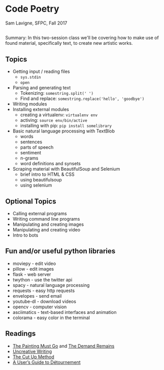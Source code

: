 # Code Poetry

Sam Lavigne, SFPC, Fall 2017

##

Summary: In this two-session class we'll be covering how to make use of found material, specifically text, to create new artistic works.

## Topics

* Getting input / reading files
  * `sys.stdin`
  * `open`
* Parsing and generating text
  * Tokenizing: `somestring.split(' ')`
  * Find and replace: `somestring.replace('hello', 'goodbye')`
* Writing modules
* Installing external modules
  * creating a virtualenv: `virtualenv env`
  * activing: `source env/bin/active`
  * installing with pip: `pip install somelibrary`
* Basic natural language processing with TextBlob
  * words
  * sentences
  * parts of speech
  * sentiment
  * n-grams
  * word definitions and synsets
* Scraping material with BeautifulSoup and Selenium
  * brief intro to HTML & CSS
  * using beautifulsoup
  * using selenium

## Optional Topics
* Calling external programs
* Writing command line programs
* Manipulating and creating images
* Manipulating and creating video
* Intro to bots


## Fun and/or useful python libraries
* moviepy - edit video
* pillow - edit images
* flask - web server
* twython - use the twitter api
* spacy - natural language processing
* requests - easy http requests
* envelopes - send email
* youtube-dl - download videos
* opencv - computer vision
* asciimatics - text-based interfaces and animation
* colorama - easy color in the terminal

## Readings

* [The Painting Must Go](http://www.artnews.com/2017/03/21/the-painting-must-go-hannah-black-pens-open-letter-to-the-whitney-about-controversial-biennial-work/) and [The Demand Remains](https://thenewinquiry.com/the-demand-remains/)
* [Uncreative Writing](http://www.chronicle.com/article/Uncreative-Writing/128908/)
* [The Cut Up Method](http://www.writing.upenn.edu/~afilreis/88v/burroughs-cutup.html)
* [A User’s Guide to Détournement](http://www.bopsecrets.org/SI/detourn.htm)
